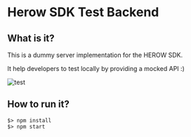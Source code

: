 # Herow SDK Test Backend

## What is it?

This is a dummy server implementation for the HEROW SDK.

It help developers to test locally by providing a mocked API :) 

![test](https://media.giphy.com/media/l46Cbqvg6gxGvh2PS/giphy.gif)

## How to run it?

```
$> npm install
$> npm start
```